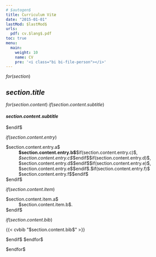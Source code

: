```yaml
---
# $autogen$
title: Curriculum Vitæ
date: "2015-01-01"
lastMod: $lastMod$
urls:
  pdf: cv.$lang$.pdf
toc: true
menu:
  main:
    weight: 10
    name: CV
    pre: '<i class="bi bi-file-person"></i>'
---
```


$for(section)$

## $section.title$

<dl class="row mb-0">

$for(section.content)$
$if(section.content.subtitle)$

</dl>

#### $section.content.subtitle$

<dl class="row mb-0">
$endif$

$if(section.content.entry)$

<dt class="col-lg-2 col-sm-3 text-sm-right">$section.content.entry.a$</dt>
<dd class="col-lg-10 col-sm-9"><strong>$section.content.entry.b$</strong>$if(section.content.entry.c)$, <em>$section.content.entry.c$</em>$endif$$if(section.content.entry.d)$, $section.content.entry.d$$endif$$if(section.content.entry.e)$, $section.content.entry.e$$endif$.$if(section.content.entry.f)$<br>$section.content.entry.f$$endif$</dd>
$endif$

$if(section.content.item)$

<dt class="col-lg-2 col-sm-3 text-sm-right">$section.content.item.a$</dt>
<dd class="col-lg-10 col-sm-9">$section.content.item.b$.</dd>
$endif$

$if(section.content.bib)$

</dl>
{{< cvbib "$section.content.bib$" >}}
<dl class="row mb-0">
$endif$
$endfor$

</dl>
$endfor$
